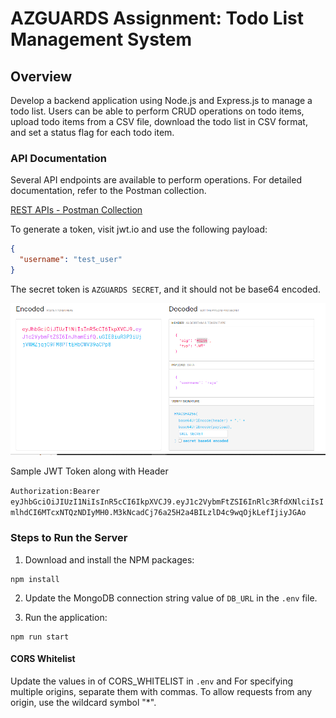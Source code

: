 # AZGUARDS Assignment: Todo List Management System

## Overview
Develop a backend application using Node.js and Express.js to manage a todo list. Users can be able to perform CRUD operations on todo items, upload todo items from a CSV file, download the todo list in CSV format, and set a status flag for each todo item.

### API Documentation
Several API endpoints are available to perform operations. For detailed documentation, refer to the Postman collection.

[REST APIs - Postman Collection](https://documenter.getpostman.com/view/21633219/2sA3JNZzw5)

To generate a token, visit jwt.io and use the following payload:

```json
{
  "username": "test_user"
}
```

The secret token is `AZGUARDS SECRET`, and it should not be base64 encoded.

![jwt](jwt.png)

Sample JWT Token along with Header

`Authorization:Bearer eyJhbGciOiJIUzI1NiIsInR5cCI6IkpXVCJ9.eyJ1c2VybmFtZSI6InRlc3RfdXNlciIsImlhdCI6MTcxNTQzNDIyMH0.M3kNcadCj76a25H2a4BILzlD4c9wqOjkLefIjiyJGAo`

### Steps to Run the Server

1. Download and install the NPM packages:

```shell
npm install
```

2. Update the MongoDB connection string value of `DB_URL` in the `.env` file.

3. Run the application:

```shell
npm run start
```

#### CORS Whitelist

Update the values in of CORS_WHITELIST in `.env` and For specifying multiple origins, separate them with commas. To allow requests from any origin, use the wildcard symbol "*".
